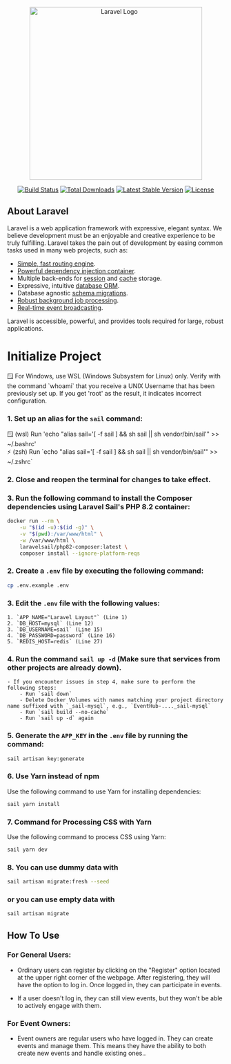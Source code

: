 <p align="center"><a href="https://laravel.com" target="_blank"><img src="https://raw.githubusercontent.com/laravel/art/master/logo-lockup/5%20SVG/2%20CMYK/1%20Full%20Color/laravel-logolockup-cmyk-red.svg" width="400" alt="Laravel Logo"></a></p>

<p align="center">
<a href="https://github.com/laravel/framework/actions"><img src="https://github.com/laravel/framework/workflows/tests/badge.svg" alt="Build Status"></a>
<a href="https://packagist.org/packages/laravel/framework"><img src="https://img.shields.io/packagist/dt/laravel/framework" alt="Total Downloads"></a>
<a href="https://packagist.org/packages/laravel/framework"><img src="https://img.shields.io/packagist/v/laravel/framework" alt="Latest Stable Version"></a>
<a href="https://packagist.org/packages/laravel/framework"><img src="https://img.shields.io/packagist/l/laravel/framework" alt="License"></a>
</p>

## About Laravel

Laravel is a web application framework with expressive, elegant syntax. We believe development must be an enjoyable and creative experience to be truly fulfilling. Laravel takes the pain out of development by easing common tasks used in many web projects, such as:

- [Simple, fast routing engine](https://laravel.com/docs/routing).
- [Powerful dependency injection container](https://laravel.com/docs/container).
- Multiple back-ends for [session](https://laravel.com/docs/session) and [cache](https://laravel.com/docs/cache) storage.
- Expressive, intuitive [database ORM](https://laravel.com/docs/eloquent).
- Database agnostic [schema migrations](https://laravel.com/docs/migrations).
- [Robust background job processing](https://laravel.com/docs/queues).
- [Real-time event broadcasting](https://laravel.com/docs/broadcasting).

Laravel is accessible, powerful, and provides tools required for large, robust applications.

# Initialize Project
<aside>
🪟 For Windows, use WSL (Windows Subsystem for Linux) only.
Verify with the command `whoami` that you receive a UNIX Username that has been previously set up.
If you get 'root' as the result, it indicates incorrect configuration.
</aside>

### 1. Set up an alias for the `sail` command:

   <aside>
   🪟 (wsl) Run 'echo "alias sail='[ -f sail ] && sh sail || sh vendor/bin/sail'" >> ~/.bashrc'

   </aside>

   <aside>
   ⚡ (zsh) Run `echo "alias sail='[ -f sail ] && sh sail || sh vendor/bin/sail'" >> ~/.zshrc`
   </aside>

### 2. Close and reopen the terminal for changes to take effect.

### 3. Run the following command to install the Composer dependencies using Laravel Sail's PHP 8.2 container:

   ```bash
   docker run --rm \
       -u "$(id -u):$(id -g)" \
       -v "$(pwd):/var/www/html" \
       -w /var/www/html \
       laravelsail/php82-composer:latest \
       composer install --ignore-platform-reqs
   ```

### 2. Create a `.env` file by executing the following command:

   ```bash
   cp .env.example .env
   ```

### 3. Edit the `.env` file with the following values:

    1. `APP_NAME="Laravel Layout"` (Line 1)
    2. `DB_HOST=mysql` (Line 12)
    3. `DB_USERNAME=sail` (Line 15)
    4. `DB_PASSWORD=password` (Line 16)
    5. `REDIS_HOST=redis` (Line 27)

### 4. Run the command `sail up -d` (Make sure that services from other projects are already down).
    - If you encounter issues in step 4, make sure to perform the following steps:
        - Run `sail down`
        - Delete Docker Volumes with names matching your project directory name suffixed with `_sail-mysql`, e.g., `EventHub-...._sail-mysql`
        - Run `sail build --no-cache`
        - Run `sail up -d` again

### 5. Generate the `APP_KEY` in the `.env` file by running the command:

   ```bash
   sail artisan key:generate
   ```

### 6. Use Yarn instead of npm

Use the following command to use Yarn for installing dependencies:

```bash
sail yarn install
```

### 7. Command for Processing CSS with Yarn

Use the following command to process CSS using Yarn:

```bash
sail yarn dev
```

### 8. You can use dummy data with

```bash
sail artisan migrate:fresh --seed
```

### or you can use empty data with

```bash
sail artisan migrate
```


## How To Use

### For General Users:

- Ordinary users can register by clicking on the "Register" option located at the upper right corner of the webpage. After registering, they will have the option to log in. Once logged in, they can participate in events.

- If a user doesn't log in, they can still view events, but they won't be able to actively engage with them.

### For Event Owners:

- Event owners are regular users who have logged in. They can create events and manage them. This means they have the ability to both create new events and handle existing ones..
